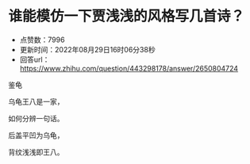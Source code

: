 # 谁能模仿一下贾浅浅的风格写几首诗？
- 点赞数：7996
- 更新时间：2022年08月29日16时06分38秒
- 回答url：https://www.zhihu.com/question/443298178/answer/2650804724
<body>
 <p data-pid="pnB3ugTx">鉴龟</p>
 <p data-pid="QEODVwpq">乌龟王八是一家，</p>
 <p data-pid="dupj6O9u">如何分辨一句话。</p>
 <p data-pid="gxv8W-Sq">后盖平凹为乌龟，</p>
 <p data-pid="LatVglC2">背纹浅浅即王八。</p>
</body>